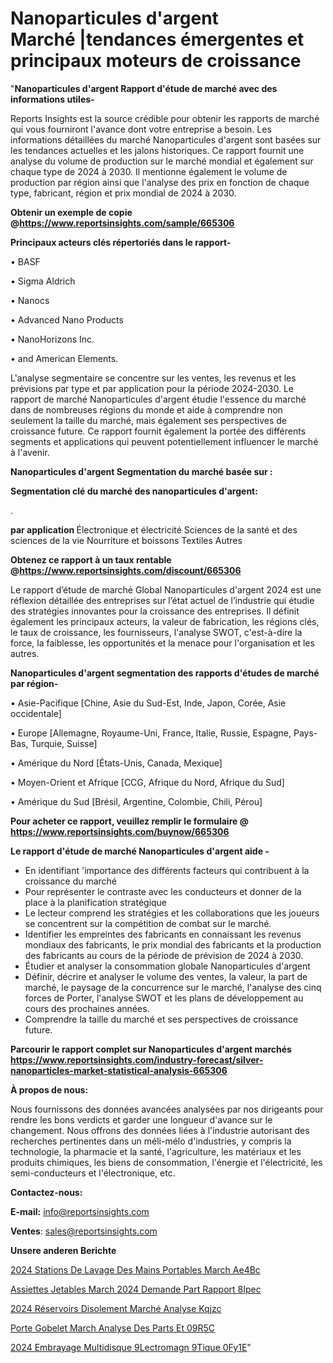 # Nanoparticules d'argent Marché |tendances émergentes et principaux moteurs de croissance

"<strong>Nanoparticules d'argent Rapport d'étude de marché avec des informations utiles-</strong>

Reports Insights est la source crédible pour obtenir les rapports de marché qui vous fourniront l'avance dont votre entreprise a besoin. Les informations détaillées du marché Nanoparticules d'argent sont basées sur les tendances actuelles et les jalons historiques. Ce rapport fournit une analyse du volume de production sur le marché mondial et également sur chaque type de 2024 à 2030. Il mentionne également le volume de production par région ainsi que l'analyse des prix en fonction de chaque type, fabricant, région et prix mondial de 2024 à 2030.

<strong><b>Obtenir un exemple de copie @</b></strong><a href=https://www.reportsinsights.com/sample/665306><strong><b>https://www.reportsinsights.com/sample/665306</b></strong></a>

<b>Principaux acteurs clés répertoriés dans le rapport-</b>

<b> </b>• BASF

• Sigma Aldrich

• Nanocs

• Advanced Nano Products

• NanoHorizons Inc.

• and American Elements.

L'analyse segmentaire se concentre sur les ventes, les revenus et les prévisions par type et par application pour la période 2024-2030. Le rapport de marché Nanoparticules d'argent étudie l'essence du marché dans de nombreuses régions du monde et aide à comprendre non seulement la taille du marché, mais également ses perspectives de croissance future. Ce rapport fournit également la portée des différents segments et applications qui peuvent potentiellement influencer le marché à l'avenir.

<strong>Nanoparticules d'argent Segmentation du marché basée sur :</strong>

<strong> Segmentation clé du marché des nanoparticules d'argent: </strong>

.

<strong> par application </strong>
Électronique et électricité
Sciences de la santé et des sciences de la vie
Nourriture et boissons
Textiles
Autres

<strong><b>Obtenez ce rapport à un taux rentable @</b></strong><a href=https://www.reportsinsights.com/discount/665306><strong><b>https://www.reportsinsights.com/discount/665306</b></strong></a>

Le rapport d’étude de marché Global Nanoparticules d'argent 2024 est une réflexion détaillée des entreprises sur l’état actuel de l’industrie qui étudie des stratégies innovantes pour la croissance des entreprises. Il définit également les principaux acteurs, la valeur de fabrication, les régions clés, le taux de croissance, les fournisseurs, l'analyse SWOT, c'est-à-dire la force, la faiblesse, les opportunités et la menace pour l'organisation et les autres.

<strong>Nanoparticules d'argent segmentation des rapports d'études de marché par région-</strong>

• Asie-Pacifique [Chine, Asie du Sud-Est, Inde, Japon, Corée, Asie occidentale]

• Europe [Allemagne, Royaume-Uni, France, Italie, Russie, Espagne, Pays-Bas, Turquie, Suisse]

• Amérique du Nord [États-Unis, Canada, Mexique]

• Moyen-Orient et Afrique [CCG, Afrique du Nord, Afrique du Sud]

• Amérique du Sud [Brésil, Argentine, Colombie, Chili, Pérou]

<strong>Pour acheter ce rapport, veuillez remplir le formulaire @   <a href=https://www.reportsinsights.com/buynow/665306>https://www.reportsinsights.com/buynow/665306</a></strong>

<strong>Le rapport d'étude de marché Nanoparticules d'argent aide -</strong>
<ul>
  <li>En identifiant 'importance des différents facteurs qui contribuent à la croissance du marché</li>
  <li>Pour représenter le contraste avec les conducteurs et donner de la place à la planification stratégique</li>
  <li>Le lecteur comprend les stratégies et les collaborations que les joueurs se concentrent sur la compétition de combat sur le marché.</li>
  <li>Identifier les empreintes des fabricants en connaissant les revenus mondiaux des fabricants, le prix mondial des fabricants et la production des fabricants au cours de la période de prévision de 2024 à 2030.</li>
  <li>Étudier et analyser la consommation globale Nanoparticules d'argent</li>
  <li>Définir, décrire et analyser le volume des ventes, la valeur, la part de marché, le paysage de la concurrence sur le marché, l'analyse des cinq forces de Porter, l'analyse SWOT et les plans de développement au cours des prochaines années.</li>
  <li>Comprendre la taille du marché et ses perspectives de croissance future.</li>
</ul>

<strong>Parcourir le rapport complet sur Nanoparticules d'argent marchés <a href=https://www.reportsinsights.com/industry-forecast/silver-nanoparticles-market-statistical-analysis-665306>https://www.reportsinsights.com/industry-forecast/silver-nanoparticles-market-statistical-analysis-665306</a></strong>

<strong>À propos de nous:</strong>

Nous fournissons des données avancées analysées par nos dirigeants pour rendre les bons verdicts et garder une longueur d'avance sur le changement. Nous offrons des données liées à l'industrie autorisant des recherches pertinentes dans un méli-mélo d'industries, y compris la technologie, la pharmacie et la santé, l'agriculture, les matériaux et les produits chimiques, les biens de consommation, l'énergie et l'électricité, les semi-conducteurs et l'électronique, etc.

<strong>Contactez-nous:</strong>

<strong>E-mail:</strong> <a href=mailto:info@reportsinsights.com>info@reportsinsights.com</a>

<strong>Ventes</strong>: <a href=mailto:sales@reportsinsights.com>sales@reportsinsights.com</a>

<strong>Unsere anderen Berichte</strong>

<a href=https://www.linkedin.com/pulse/2024-stations-de-lavage-des-mains-portables-march%C3%A9-ae4bc/>2024 Stations De Lavage Des Mains Portables March Ae4Bc</a>

<a href=https://www.linkedin.com/pulse/assiettes-jetables-march%C3%A9-2024-demande-part-rapport-8ipec/>Assiettes Jetables March 2024 Demande Part Rapport 8Ipec</a>

<a href=https://www.linkedin.com/pulse/2024-réservoirs-disolement-marché-analyse-kqjzc/>2024 Réservoirs Disolement Marché Analyse Kqjzc</a>

<a href=https://www.linkedin.com/pulse/porte-gobelet-march%C3%A9-analyse-des-parts-et-09r5c/>Porte Gobelet March Analyse Des Parts Et 09R5C</a>

<a href=https://www.linkedin.com/pulse/2024-embrayage-multidisque-%C3%A9lectromagn%C3%A9tique-0fy1e/>2024 Embrayage Multidisque  9Lectromagn 9Tique 0Fy1E</a>"
